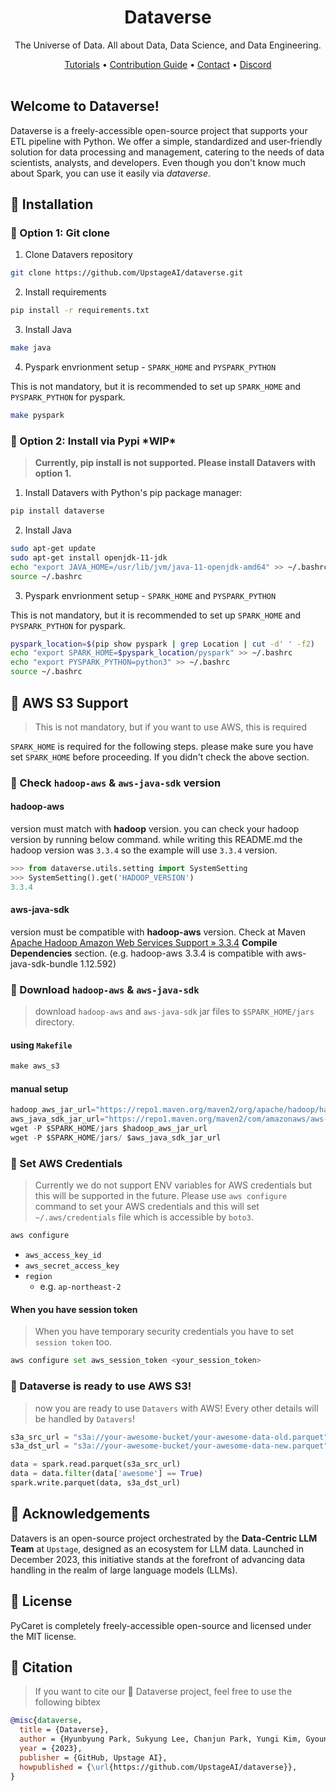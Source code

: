 <div align="center">

# Dataverse
The Universe of Data. 
All about Data, Data Science, and Data Engineering.

[Tutorials]() • [Contribution Guide]()  • [Contact](mailto:dataverse@upstage.ai)  • [Discord](https://discord.gg/7sswRCad)
<br><br>
<div align="left">

## Welcome to Dataverse!
Dataverse is a freely-accessible open-source project that supports your ETL pipeline with Python. We offer a simple, standardized and user-friendly solution for data processing and management, catering to the needs of data scientists, analysts, and developers. Even though you don't know much about Spark, you can use it easily via _dataverse_.


## 🌌 Installation
### 🌠 Option 1: Git clone
1. Clone Datavers repository
```bash
git clone https://github.com/UpstageAI/dataverse.git
```
2. Install requirements
```bash
pip install -r requirements.txt
```
3. Install Java
```bash
make java
```
4. Pyspark envrionment setup - `SPARK_HOME` and `PYSPARK_PYTHON`

This is not mandatory, but it is recommended to set up `SPARK_HOME` and `PYSPARK_PYTHON` for pyspark.
```bash
make pyspark
```


### 🌠 Option 2: Install via Pypi \*WIP*
> **Currently, pip install is not supported. Please install Datavers with option 1.**


1. Install Datavers with Python's pip package manager:
```bash
pip install dataverse
```
2. Install Java
```bash
sudo apt-get update
sudo apt-get install openjdk-11-jdk
echo "export JAVA_HOME=/usr/lib/jvm/java-11-openjdk-amd64" >> ~/.bashrc
source ~/.bashrc
```
3. Pyspark envrionment setup - `SPARK_HOME` and `PYSPARK_PYTHON`

This is not mandatory, but it is recommended to set up `SPARK_HOME` and `PYSPARK_PYTHON` for pyspark.
```bash
pyspark_location=$(pip show pyspark | grep Location | cut -d' ' -f2)
echo "export SPARK_HOME=$pyspark_location/pyspark" >> ~/.bashrc
echo "export PYSPARK_PYTHON=python3" >> ~/.bashrc
source ~/.bashrc
```


## 🌌 AWS S3 Support
> This is not mandatory, but if you want to use AWS, this is required

`SPARK_HOME` is required for the following steps. please make sure you have set `SPARK_HOME` before proceeding. If you didn't check the above section.

### 🌠 Check `hadoop-aws` & `aws-java-sdk` version

#### **hadoop-aws**
version must match with **hadoop** version. you can check your hadoop version by running below command. while writing this README.md the hadoop version was `3.3.4` so the example will use `3.3.4` version.

```python
>>> from dataverse.utils.setting import SystemSetting
>>> SystemSetting().get('HADOOP_VERSION')
3.3.4
```

#### **aws-java-sdk**
version must be compatible with **hadoop-aws** version. Check at Maven [Apache Hadoop Amazon Web Services Support » 3.3.4](https://mvnrepository.com/artifact/org.apache.hadoop/hadoop-aws/3.3.4) **Compile Dependencies** section. (e.g. hadoop-aws 3.3.4 is compatible with aws-java-sdk-bundle 1.12.592)


### 🌠 Download `hadoop-aws` & `aws-java-sdk`
> download `hadoop-aws` and `aws-java-sdk` jar files to `$SPARK_HOME/jars` directory.

#### using `Makefile`
```python
make aws_s3
```

#### manual setup
```python
hadoop_aws_jar_url="https://repo1.maven.org/maven2/org/apache/hadoop/hadoop-aws/3.3.4/hadoop-aws-3.3.4.jar"
aws_java_sdk_jar_url="https://repo1.maven.org/maven2/com/amazonaws/aws-java-sdk-bundle/1.12.592/aws-java-sdk-bundle-1.12.592.jar"
wget -P $SPARK_HOME/jars $hadoop_aws_jar_url
wget -P $SPARK_HOME/jars/ $aws_java_sdk_jar_url
```

### 🌠 Set AWS Credentials
> Currently we do not support ENV variables for AWS credentials but this will be supported in the future. Please use `aws configure` command to set your AWS credentials and this will set `~/.aws/credentials` file which is accessible by `boto3`.

```python
aws configure
```
- `aws_access_key_id`
- `aws_secret_access_key`
- `region`
    - e.g. `ap-northeast-2`


#### When you have session token
> When you have temporary security credentials you have to set `session token` too.

```python
aws configure set aws_session_token <your_session_token>
```

### 🌠 Dataverse is ready to use AWS S3!
> now you are ready to use `Datavers` with AWS! Every other details will be handled by `Datavers`!

```python
s3a_src_url = "s3a://your-awesome-bucket/your-awesome-data-old.parquet"
s3a_dst_url = "s3a://your-awesome-bucket/your-awesome-data-new.parquet"

data = spark.read.parquet(s3a_src_url)
data = data.filter(data['awesome'] == True)
spark.write.parquet(data, s3a_dst_url)
```


## 🌌 Acknowledgements

Datavers is an open-source project orchestrated by the **Data-Centric LLM Team** at `Upstage`, designed as an ecosystem for LLM data. Launched in December 2023, this initiative stands at the forefront of advancing data handling in the realm of large language models (LLMs).

## 🌌 License
PyCaret is completely freely-accessible open-source and licensed under the MIT license.


## 🌌 Citation
> If you want to cite our 🌌 Dataverse project, feel free to use the following bibtex

```bibtex
@misc{dataverse,
  title = {Dataverse},
  author = {Hyunbyung Park, Sukyung Lee, Chanjun Park, Yungi Kim, Gyoungjin Gim, Changbae Ahn},
  year = {2023},
  publisher = {GitHub, Upstage AI},
  howpublished = {\url{https://github.com/UpstageAI/dataverse}},
}
```
